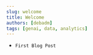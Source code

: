 ```yaml
---
slug: welcome
title: Welcome
authors: [debadm]
tags: [genai, data, analytics]
---
```





- `First Blog Post`


